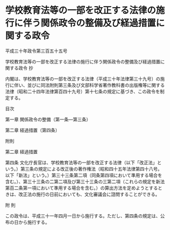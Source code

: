 # 学校教育法等の一部を改正する法律の施行に伴う関係政令の整備及び経過措置に関する政令

平成三十年政令第三百五十五号

学校教育法等の一部を改正する法律の施行に伴う関係政令の整備及び経過措置に関する政令 抄

内閣は、学校教育法等の一部を改正する法律（平成三十年法律第三十九号）の施行に伴い、並びに同法附則第三条及び文部科学省著作教科書の出版権等に関する法律（昭和二十四年法律第百四十九号）第十七条の規定に基づき、この政令を制定する。

目次

第一章 関係政令の整備（第一条―第三条）

第二章 経過措置（第四条）

附則

第二章 経過措置

第四条 文化庁長官は、学校教育法等の一部を改正する法律（以下「改正法」という。）第三条の規定による改正後の著作権法（昭和四十五年法律第四十八号。以下「新法」という。）第三十三条第二項（同条第四項において準用する場合を含む。）、第三十三条の二第二項及び第三十三条の三第二項（これらの規定を新法第百二条第一項において準用する場合を含む。）の算出方法を定めようとするときは、改正法の施行の日前においても、文化審議会に諮問することができる。

附 則

この政令は、平成三十一年四月一日から施行する。ただし、第四条の規定は、公布の日から施行する。
